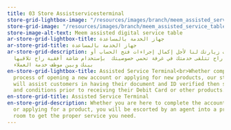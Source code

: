 ```yaml
---
title: 03 Store Assistservicesterminal
store-grid-lightbox-image: "/resources/images/branch/meem_assisted_service_table.jpg"
store-grid-image: "/resources/images/branch/meem_assisted_service_table.jpg"
store-image-alt-text: Meem assisted digital service table
ar-store-grid-lightbox-title: جهاز الخدمة بالمساعدة
ar-store-grid-title: جهاز الخدمة بالمساعدة
ar-store-grid-description: سواءً كانت زيارتك لنا لأجل إكمال إجراءات فتح الحساب أو
  لأي خدمة ثانية، راح تتلقى خدمتك في غرفة تحمي خصوصيتك  بإستخدام شاشة أفقية راح تلاقيها
  بينك وبين موظف خدمة العملاء
en-store-grid-lightbox-title: Assisted Service Terminal<br>Whether completing the
  process of opening a new account or applying for new products, our store agents
  will assist customers in having their document and ID verified then sign the terms
  and conditions prior to receiving their Debit Card or other products.
en-store-grid-title: Assisted Service Terminal
en-store-grid-description: Whether you are here to complete the account opening procedure
  or applying for a product, you will be escorted by an agent into a private and transparent
  room to get the proper service you need.
---
```


